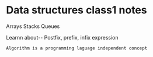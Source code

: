 # Data structures class1 notes
Arrays
Stacks
Queues

Learnn about--
Postfix, prefix, infix expression

`Algorithm is a programming laguage independent concept`
